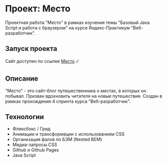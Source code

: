 # Проект: Место

Проектная работа "Место" в рамках изучения темы "Базовый Java Script и работа с браузером" на курсе Яндекс-Практикум "Веб-разработчик".


## Запуск проекта

Сайт доступен по ссылке [Место]() ☄️


## Описание

"Место" - это сайт-блог путешественника о местах, в которых он побывал. Призван вдохновить читателя на новые путешествия. Создан в рамках прохождения 4 спринта курса "Веб-разработчик". 


## Технологии

* Флексбокс / Грид
* Анимации и трансформации с использованием CSS
* Организация фалов по БЭМ (Nested BEM)
* Медиа-запросы CSS
* Github и Github Pages
* Java Script
